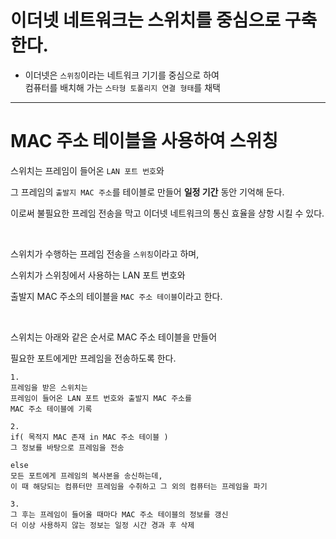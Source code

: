 
# 이더넷 네트워크는 스위치를 중심으로 구축한다.

* 이더넷은 `스위칭`이라는 네트워크 기기를 중심으로 하여 <br> 컴퓨터를 배치해 가는 `스타형 토폴리지 연결 형태`를 채택

---

# MAC 주소 테이블을 사용하여 스위칭

스위치는 프레임이 들어온 `LAN 포트 번호`와 

그 프레임의 `출발지 MAC 주소`를 테이블로 만들어 <b>일정 기간</b> 동안 기억해 둔다.

이로써 불필요한 프레임 전송을 막고 이더넷 네트워크의 통신 효율을 샹항 시킬 수 있다.

<br>

스위치가 수행하는 프레임 전송을 `스위칭`이라고 하며,

스위치가 스위칭에서 사용하는 LAN 포트 번호와 

출발지 MAC 주소의 테이블을 `MAC 주소 테이블`이라고 한다.

<br>

스위치는 아래와 같은 순서로 MAC 주소 테이블을 만들어 

필요한 포트에게만 프레임을 전송하도록 한다.

```
1. 
프레임을 받은 스위치는 
프레임이 들어온 LAN 포트 번호와 출발지 MAC 주소를 
MAC 주소 테이블에 기록

2. 
if( 목적지 MAC 존재 in MAC 주소 테이블 )
그 정보를 바탕으로 프레임을 전송

else
모든 포트에게 프레임의 복사본을 송신하는데,
이 때 해당되는 컴퓨터만 프레임을 수취하고 그 외의 컴퓨터는 프레임을 파기

3.
그 후는 프레임이 들어올 때마다 MAC 주소 테이블의 정보를 갱신
더 이상 사용하지 않는 정보는 일정 시간 경과 후 삭제
```
